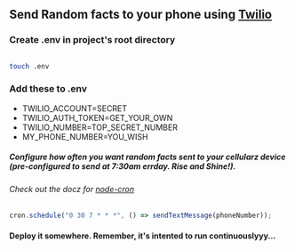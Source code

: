 ## Send Random facts to your phone using [Twilio](https://www.twilio.com/)

### Create .env in project's root directory

```bash

touch .env

```

### Add these to .env

- TWILIO_ACCOUNT=SECRET
- TWILIO_AUTH_TOKEN=GET_YOUR_OWN
- TWILIO_NUMBER=TOP_SECRET_NUMBER
- MY_PHONE_NUMBER=YOU_WISH

##### Configure how often you want random facts sent to your cellularz device (pre-configured to send at 7:30am errday. Rise and Shine!). 
###### Check out the docz for [node-cron](https://www.npmjs.com/package/node-cron)

```javascript
cron.schedule("0 30 7 * * *", () => sendTextMessage(phoneNumber));
```

#### Deploy it somewhere. Remember, it's intented to run continuouslyyy...
